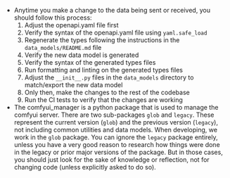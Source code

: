 - Anytime you make a change to the data being sent or received, you should follow this process:
  1. Adjust the openapi.yaml file first
  2. Verify the syntax of the openapi.yaml file using `yaml.safe_load`
  3. Regenerate the types following the instructions in the `data_models/README.md` file
  4. Verify the new data model is generated
  5. Verify the syntax of the generated types files
  6. Run formatting and linting on the generated types files
  7. Adjust the `__init__.py` files in the `data_models` directory to match/export the new data model
  8. Only then, make the changes to the rest of the codebase
  9. Run the CI tests to verify that the changes are working
- The comfyui_manager is a python package that is used to manage the comfyui server. There are two sub-packages `glob` and `legacy`. These represent the current version (`glob`) and the previous version (`legacy`), not including common utilities and data models. When developing, we work in the `glob` package. You can ignore the `legacy` package entirely, unless you have a very good reason to research how things were done in the legacy or prior major versions of the package. But in those cases, you should just look for the sake of knowledge or reflection, not for changing code (unless explicitly asked to do so).